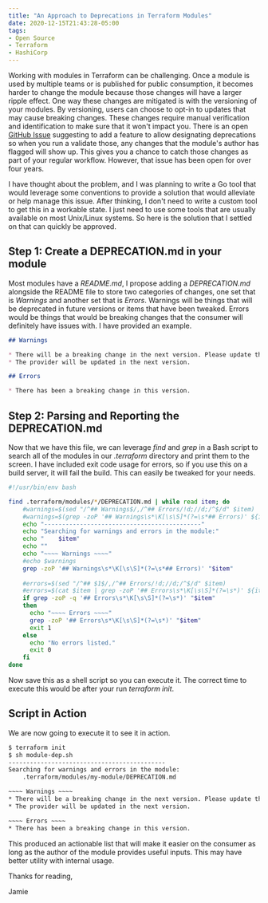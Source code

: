 ```yaml
---
title: "An Approach to Deprecations in Terraform Modules"
date: 2020-12-15T21:43:28-05:00
tags:
- Open Source
- Terraform
- HashiCorp
---
```


Working with modules in Terraform can be challenging. Once a module is used by multiple teams or is published for public consumption, it becomes harder to change the module because those changes will have a larger ripple effect. One way these changes are mitigated is with the versioning of your modules. By versioning, users can choose to opt-in to updates that may cause breaking changes. These changes require manual verification and identification to make sure that it won't impact you. There is an open [GitHub Issue](https://github.com/hashicorp/terraform/issues/5949) suggesting to add a feature to allow designating deprecations so when you run a validate those, any changes that the module's author has flagged will show up. This gives you a chance to catch those changes as part of your regular workflow. However, that issue has been open for over four years. 

I have thought about the problem, and I was planning to write a Go tool that would leverage some conventions to provide a solution that would alleviate or help manage this issue. After thinking, I don't need to write a custom tool to get this in a workable state. I just need to use some tools that are usually available on most Unix/Linux systems. So here is the solution that I settled on that can quickly be approved.

## Step 1: Create a DEPRECATION.md in your module

Most modules have a *README.md*, I propose adding a *DEPRECATION.md* alongside the README file to store two categories of changes, one set that is *Warnings* and another set that is *Errors*. Warnings will be things that will be deprecated in future versions or items that have been tweaked. Errors would be things that would be breaking changes that the consumer will definitely have issues with. I have provided an example.

```markdown
## Warnings

* There will be a breaking change in the next version. Please update the variable password.
* The provider will be updated in the next version.

## Errors

* There has been a breaking change in this version.
```

## Step 2: Parsing and Reporting the DEPRECATION.md

Now that we have this file, we can leverage *find* and *grep* in a Bash script to search all of the modules in our *.terraform* directory and print them to the screen. I have included exit code usage for errors, so if you use this on a build server, it will fail the build. This can easily be tweaked for your needs.

```Bash
#!/usr/bin/env bash

find .terraform/modules/*/DEPRECATION.md | while read item; do 
    #warnings=$(sed "/^## Warnings$/,/^## Errors/!d;//d;/^$/d" $item)
    #warnings=$(grep -zoP '## Warnings\s*\K[\s\S]*(?=\s*## Errors)' ${item})
    echo "--------------------------------------------"
    echo "Searching for warnings and errors in the module:"
    echo "    $item"
    echo ""
    echo "~~~~ Warnings ~~~~"
    #echo $warnings
    grep -zoP '## Warnings\s*\K[\s\S]*(?=\s*## Errors)' "$item"
    
    #errors=$(sed "/^## $1$/,/^## Errors/!d;//d;/^$/d" $item)
    #errors=$(cat $item | grep -zoP '## Errors\s*\K[\s\S]*(?=\s*)' ${item})
    if grep -zoP -q '## Errors\s*\K[\s\S]*(?=\s*)' "$item"
    then
      echo "~~~~ Errors ~~~~"
      grep -zoP '## Errors\s*\K[\s\S]*(?=\s*)' "$item"
      exit 1
    else
      echo "No errors listed."
      exit 0
    fi    
done
```

Now save this as a shell script so you can execute it. The correct time to execute this would be after your run *terraform init*.

## Script in Action

We are now going to execute it to see it in action.

```Bash
$ terraform init
$ sh module-dep.sh
--------------------------------------------
Searching for warnings and errors in the module:
    .terraform/modules/my-module/DEPRECATION.md

~~~~ Warnings ~~~~
* There will be a breaking change in the next version. Please update the variable password.
* The provider will be updated in the next version.

~~~~ Errors ~~~~
* There has been a breaking change in this version.
```

This produced an actionable list that will make it easier on the consumer as long as the author of the module provides useful inputs. This may have better utility with internal usage.

Thanks for reading,

Jamie
